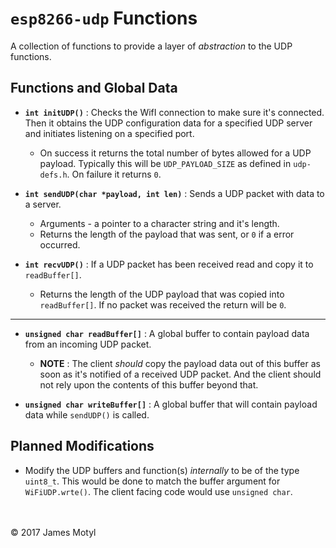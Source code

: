 # `esp8266-udp` Functions

A collection of functions to provide a layer of *abstraction* to the UDP functions.

## Functions and Global Data

* **`int initUDP()`** : Checks the WifI connection to make sure it's connected. Then it obtains the UDP configuration data for a specified UDP server and initiates listening on a specified port.
    * On success it returns the total number of bytes allowed for a UDP payload. Typically this will be `UDP_PAYLOAD_SIZE` as defined in `udp-defs.h`. On failure it returns `0`.

* **`int sendUDP(char *payload, int len)`** : Sends a UDP packet with data to a server. 
    * Arguments - a pointer to a character string and it's length. 
    * Returns the length of the payload that was sent, or `0` if a error occurred.

* **`int recvUDP()`** : If a UDP packet has been received read and copy it to `readBuffer[]`. 
    * Returns the length of the UDP payload that was copied into `readBuffer[]`. If no packet was received the return will be `0`.
-----
* **`unsigned char readBuffer[]`** : A global buffer to contain payload data from an incoming UDP packet.
    * **NOTE** : The client *should* copy the payload data out of this buffer as soon as it's notified of a received UDP packet. And the client should not rely upon the contents of this buffer beyond that.

* **`unsigned char writeBuffer[]`** : A global buffer that will contain payload data while `sendUDP()` is called.

## Planned Modifications

* Modify the UDP buffers and function(s) *internally* to be of the type `uint8_t`. This would be done to match the buffer argument for `WiFiUDP.wrte()`. The client facing code would use `unsigned char`.

<br>
<br>
&copy; 2017 James Motyl

